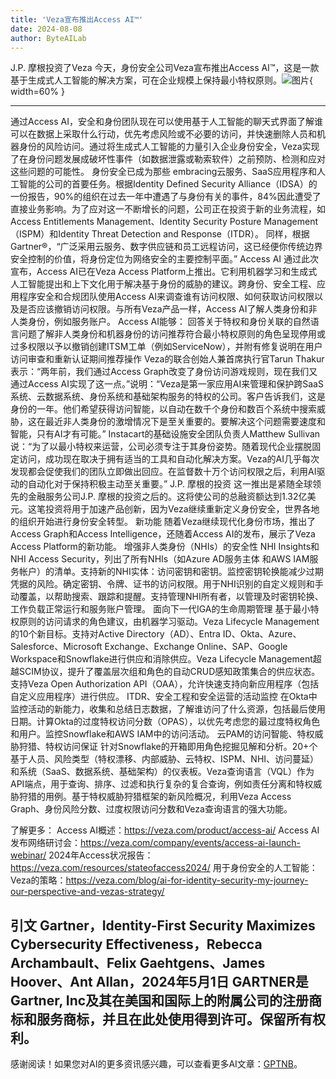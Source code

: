 ```yaml
---
title: 'Veza宣布推出Access AI™'
date: 2024-08-08
author: ByteAILab
---
```


J.P. 摩根投资了Veza
今天，身份安全公司Veza宣布推出Access AI™，这是一款基于生成式人工智能的解决方案，可在企业规模上保持最小特权原则。![图片](https://ai-techpark.com/wp-content/uploads/2024/08/Veza-960x540.jpg){ width=60% }

---
通过Access AI，安全和身份团队现在可以使用基于人工智能的聊天式界面了解谁可以在数据上采取什么行动，优先考虑风险或不必要的访问，并快速删除人员和机器身份的风险访问。通过将生成式人工智能的力量引入企业身份安全，Veza实现了在身份问题发展成破坏性事件（如数据泄露或勒索软件）之前预防、检测和应对这些问题的可能性。
身份安全已成为那些 embracing云服务、SaaS应用程序和人工智能的公司的首要任务。根据Identity Defined Security Alliance（IDSA）的一份报告，90%的组织在过去一年中遭遇了与身份有关的事件，84%因此遭受了直接业务影响。为了应对这一不断增长的问题，公司正在投资于新的业务流程，如Access Entitlements Management、Identity Security Posture Management（ISPM）和Identity Threat Detection and Response（ITDR）。
同样，根据Gartner®，“广泛采用云服务、数字供应链和员工远程访问，这已经便你传统边界安全控制的价值，将身份定位为网络安全的主要控制平面。”
Access AI
通过此次宣布，Access AI已在Veza Access Platform上推出。它利用机器学习和生成式人工智能提出和上下文化用于解决基于身份的威胁的建议。跨身份、安全工程、应用程序安全和合规团队使用Access AI来调查谁有访问权限、如何获取访问权限以及是否应该撤销访问权限。与所有Veza产品一样，Access AI了解人类身份和非人类身份，例如服务账户。
Access AI能够：
回答关于特权和身份关联的自然语言问题了解非人类身份和机器身份的访问推荐符合最小特权原则的角色呈现停用或过多权限以予以撤销创建ITSM工单（例如ServiceNow），并附有修复说明在用户访问审查和重新认证期间推荐操作
Veza的联合创始人兼首席执行官Tarun Thakur表示：“两年前，我们通过Access Graph改变了身份访问游戏规则，现在我们又通过Access AI实现了这一点。”说明：“Veza是第一家应用AI来管理和保护跨SaaS系统、云数据系统、身份系统和基础架构服务的特权的公司。客户告诉我们，这是身份的一年。他们希望获得访问智能，以自动在数千个身份和数百个系统中搜索威胁，这在最近非人类身份的激增情况下是至关重要的。要解决这个问题需要速度和智能，只有AI才有可能。”
Instacart的基础设施安全团队负责人Matthew Sullivan说：“为了以最小特权来运营，公司必须专注于其身份姿势。随着现代企业摆脱固定访问，成功现在取决于拥有适当的工具和自动化解决方案。Veza的AI几乎每次发现都会促使我们的团队立即做出回应。在监督数十万个访问权限之后，利用AI驱动的自动化对于保持积极主动至关重要。”
J.P. 摩根的投资
这一推出是紧随全球领先的金融服务公司J.P. 摩根的投资之后的。这将使公司的总融资额达到1.32亿美元。这笔投资将用于加速产品创新，因为Veza继续重新定义身份安全，世界各地的组织开始进行身份安全转型。
新功能
随着Veza继续现代化身份市场，推出了Access Graph和Access Intelligence，还随着Access AI的发布，展示了Veza Access Platform的新功能。
增强非人类身份（NHIs）的安全性
NHI Insights和NHI Access Security，列出了所有NHIs（如Azure AD服务主体 和AWS IAM服务帐户）的清单。支持新的NHI实体：访问密钥和密钥。监控密钥轮换能减少过期凭据的风险。确定密钥、令牌、证书的访问权限。用于NHI识别的自定义规则和手动覆盖，以帮助搜索、跟踪和提醒。支持管理NHI所有者，以管理及时密钥轮换、工作负载正常运行和服务账户管理。
面向下一代IGA的生命周期管理
基于最小特权原则的访问请求的角色建议，由机器学习驱动。Veza Lifecycle Management的10个新目标。支持对Active Directory（AD）、Entra ID、Okta、Azure、Salesforce、Microsoft Exchange、Exchange Online、SAP、Google Workspace和Snowflake进行供应和消除供应。Veza Lifecycle Management超越SCIM协议，提升了覆盖层次组和角色的自动CRUD感知政策集合的供应状态。支持Veza Open Authorization API（OAA），允许快速支持向新应用程序（包括自定义应用程序）进行供应。
ITDR、安全工程和安全运营的活动监控
在Okta中监控活动的新能力，收集和总结日志数据，了解谁访问了什么资源，包括最后使用日期。计算Okta的过度特权访问分数（OPAS），以优先考虑您的最过度特权角色和用户。监控Snowflake和AWS IAM中的访问活动。
云PAM的访问智能、特权威胁狩猎、特权访问保证
针对Snowflake的开箱即用角色挖掘见解和分析。20+个基于人员、风险类型（特权漂移、内部威胁、云特权、ISPM、NHI、访问蔓延）和系统（SaaS、数据系统、基础架构）的仪表板。Veza查询语言（VQL）作为API端点，用于查询、排序、过滤和执行复杂的复合查询，例如责任分离和特权威胁狩猎的用例。基于特权威胁狩猎框架的新风险概况，利用Veza Access Graph、身份风险分数、过度权限访问分数和Veza查询语言的强大功能。

了解更多：
Access AI概述：https://veza.com/product/access-ai/
Access AI发布网络研讨会：https://veza.com/company/events/access-ai-launch-webinar/
2024年Access状况报告：https://veza.com/resources/stateofaccess2024/
用于身份安全的人工智能：Veza的策略：https://veza.com/blog/ai-for-identity-security-my-journey-our-perspective-and-vezas-strategy/

引文
Gartner，Identity-First Security Maximizes Cybersecurity Effectiveness，Rebecca Archambault、Felix Gaehtgens、James Hoover、Ant Allan，2024年5月1日
GARTNER是Gartner, Inc及其在美国和国际上的附属公司的注册商标和服务商标，并且在此处使用得到许可。保留所有权利。
---
感谢阅读！如果您对AI的更多资讯感兴趣，可以查看更多AI文章：[GPTNB](https://gptnb.com)。